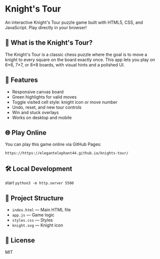 # Knight's Tour

An interactive Knight's Tour puzzle game built with HTML5, CSS, and JavaScript. Play directly in your browser!

## 🏇 What is the Knight's Tour?
The Knight's Tour is a classic chess puzzle where the goal is to move a knight to every square on the board exactly once. This app lets you play on 6×6, 7×7, or 8×8 boards, with visual hints and a polished UI.

## 🚀 Features
- Responsive canvas board
- Green highlights for valid moves
- Toggle visited cell style: knight icon or move number
- Undo, reset, and new tour controls
- Win and stuck overlays
- Works on desktop and mobile

## 🌐 Play Online
You can play this game online via GitHub Pages:

```
https://https://elegantelephant44.github.io/knights-tour/
```

## 🛠️ Local Development
start `python3 -m http.server 5500`

## 📁 Project Structure
- `index.html` — Main HTML file
- `app.js` — Game logic
- `styles.css` — Styles
- `knight.svg` — Knight icon

## 📜 License
MIT